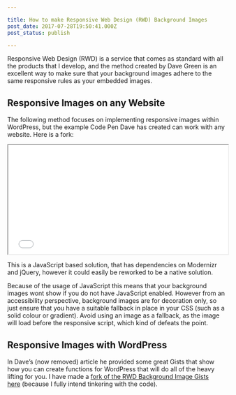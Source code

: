 ```yaml
---

title: How to make Responsive Web Design (RWD) Background Images
post_date: 2017-07-28T19:50:41.000Z
post_status: publish

---
```


Responsive Web Design (RWD) is a service that comes as standard with all the products that I develop, and the method created by Dave Green is an excellent way to make sure that your background images adhere to the same responsive rules as your embedded images. 

Responsive Images on any Website
--------------------------------

The following method focuses on implementing responsive images within WordPress, but the example Code Pen Dave has created can work with any website. Here is a fork:

<iframe id="cp_embed_oJrEmJ" src="//codepen.io/anon/embed/oJrEmJ?height=250&amp;theme-id=1&amp;slug-hash=oJrEmJ&amp;default-tab=result" height="250" class="cp_embed_iframe" style="width:100%;overflow:hidden">CodePen Embed Fallback</iframe>

This is a JavaScript based solution, that has dependencies on Modernizr and jQuery, however it could easily be reworked to be a native solution.

Because of the usage of JavaScript this means that your background images wont show if you do not have JavaScript enabled. However from an accessibility perspective, background images are for decoration only, so just ensure that you have a suitable fallback in place in your CSS (such as a solid colour or gradient). Avoid using an image as a fallback, as the image will load before the responsive script, which kind of defeats the point.

Responsive Images with WordPress
--------------------------------

In Dave’s (now removed) article he provided some great Gists that show how you can create functions for WordPress that will do all of the heavy lifting for you. I have made a [fork of the RWD Background Image Gists here](https://gist.github.com/mattwatsoncodes/21e660e028f2ad022a9b266a3f228123) (because I fully intend tinkering with the code).